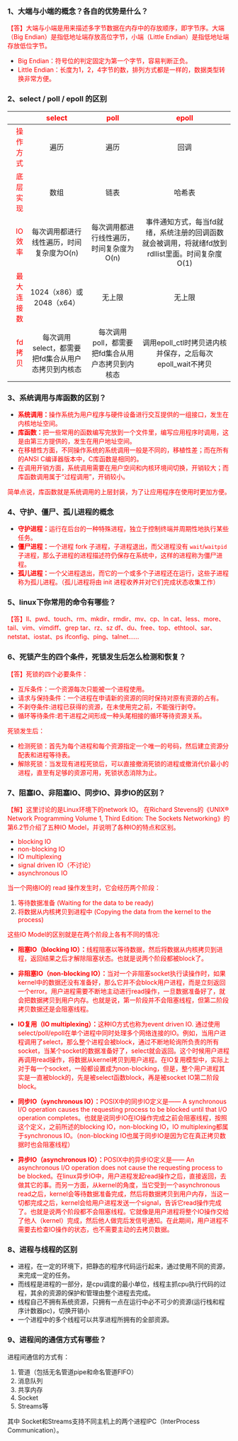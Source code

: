 ### 1、大端与小端的概念？各自的优势是什么？

<font color=red>【答】大端与小端是用来描述多字节数据在内存中的存放顺序，即字节序。大端（Big Endian）是指低地址端存放高位字节，小端（Little Endian）是指低地址端存放低位字节。</font>

* <font color=red>Big Endian：符号位的判定固定为第一个字节，容易判断正负。</font>
* <font color=red>Little Endian：长度为1，2，4字节的数，排列方式都是一样的，数据类型转换非常方便。</font>

### 2、select / poll / epoll 的区别

|   | <font color=red>select</font> | <font color=red>poll</font>    | <font color=red>epoll</font>  |
|-------:|:---:|:---------:|:-------:|
| <font color=red>操作方式</font>  | 遍历 | 遍历     | 回调 |
| <font color=red>底层实现</font> |  数组 | 链表      | 哈希表   |
| <font color=red>IO效率</font>  | 每次调用都进行线性遍历，时间复杂度为O(n)   | 每次调用都进行线性遍历，时间复杂度为O(n) | 事件通知方式，每当fd就绪，系统注册的回调函数就会被调用，将就绪fd放到rdllist里面。时间复杂度O(1)  |
| <font color=red>最大连接数</font> |    1024（x86）或 2048（x64）  |       无上限   |    无上限    |
| <font color=red>fd拷贝</font> |  每次调用select，都需要把fd集合从用户态拷贝到内核态   |   每次调用poll，都需要把fd集合从用户态拷贝到内核态      |  调用epoll_ctl时拷贝进内核并保存，之后每次epoll_wait不拷贝  |

### 3、系统调用与库函数的区别？

* <font color=red><b>系统调用：</b>操作系统为用户程序与硬件设备进行交互提供的一组接口，发生在内核地址空间。</font>
* <font color=red><b>库函数：</b>把一些常用的函数编写完放到一个文件里，编写应用程序时调用，这是由第三方提供的，发生在用户地址空间。</font>
* <font color=red>在移植性方面，不同操作系统的系统调用一般是不同的，移植性差；而在所有的ANSI C编译器版本中，C库函数是相同的。</font>
* <font color=red>在调用开销方面，系统调用需要在用户空间和内核环境间切换，开销较大；而库函数调用属于“过程调用”，开销较小。</font>

<font color=red>简单点说，库函数就是系统调用的上层封装，为了让应用程序在使用时更加方便。</font>

### 4、守护、僵尸、孤儿进程的概念

* <font color=red><b>守护进程：</b>运行在后台的一种特殊进程，独立于控制终端并周期性地执行某些任务。</font>
* <font color=red><b>僵尸进程：</b>一个进程 fork 子进程，子进程退出，而父进程没有 `wait`/`waitpid`子进程，那么子进程的进程描述符仍保存在系统中，这样的进程称为僵尸进程。</font>
* <font color=red><b>孤儿进程：</b>一个父进程退出，而它的一个或多个子进程还在运行，这些子进程称为孤儿进程。（孤儿进程将由 init 进程收养并对它们完成状态收集工作）</font>

### 5、linux下你常用的命令有哪些？

<font color=red>【答】ll、pwd、touch、rm、mkdir、rmdir、mv、cp、ln
cat、less、more、tail、vim、vimdiff、grep
tar、rz、sz
df、du、free、top、ethtool、sar、netstat、iostat、ps
ifconfig、ping、talnet……</font>

### 6、死锁产生的四个条件，死锁发生后怎么检测和恢复？

<font color=red>【答】死锁的四个必要条件：</font>

* <font color=red>互斥条件：一个资源每次只能被一个进程使用。</font>
* <font color=red>请求与保持条件：一个进程在申请新的资源的同时保持对原有资源的占有。</font>
* <font color=red>不剥夺条件:进程已获得的资源，在未使用完之前，不能强行剥夺。</font>
* <font color=red>循环等待条件:若干进程之间形成一种头尾相接的循环等待资源关系。</font>

<font color=red>死锁发生后：</font>

* <font color=red>检测死锁：首先为每个进程和每个资源指定一个唯一的号码，然后建立资源分配表和进程等待表。</font>
* <font color=red>解除死锁：当发现有进程死锁后，可以直接撤消死锁的进程或撤消代价最小的进程，直至有足够的资源可用，死锁状态消除为止。</font>

### 7、阻塞IO、非阻塞IO、同步IO、异步IO的区别？

<font color=red>【解】这里讨论的是Linux环境下的network IO。
在Richard Stevens的《UNIX® Network Programming Volume 1, Third Edition: The Sockets Networking》的第6.2节介绍了五种IO Model，并说明了各种IO的特点和区别。</font>

* <font color=red>blocking IO</font>
* <font color=red>non-blocking IO</font>
* <font color=red>IO multiplexing</font>
* <font color=red>signal driven IO（不讨论）</font>
* <font color=red>asynchronous IO</font>

<font color=red>当一个网络IO的 read 操作发生时，它会经历两个阶段：</font>

1. <font color=red>等待数据准备 (Waiting for the data to be ready)</font>
2. <font color=red>将数据从内核拷贝到进程中 (Copying the data from the kernel to the process)</font>

<font color=red>这些IO Model的区别就是在两个阶段上各有不同的情况:</font>

* <font color=red><b>阻塞IO（blocking IO）：</b>线程阻塞以等待数据，然后将数据从内核拷贝到进程，返回结果之后才解除阻塞状态。也就是说两个阶段都被block了。</font>


* <font color=red><b>非阻塞IO（non-blocking IO）：</b>当对一个非阻塞socket执行读操作时，如果kernel中的数据还没有准备好，那么它并不会block用户进程，而是立刻返回一个error。用户进程需要不断地主动进行read操作，一旦数据准备好了，就会把数据拷贝到用户内存。也就是说，第一阶段并不会阻塞线程，但第二阶段拷贝数据还是会阻塞线程。</font>


* <font color=red><b>IO复用（IO multiplexing）：</b>这种IO方式也称为event driven IO. 通过使用select/poll/epoll在单个进程中同时处理多个网络连接的IO。例如，当用户进程调用了select，那么整个进程会被block，通过不断地轮询所负责的所有socket，当某个socket的数据准备好了，select就会返回。这个时候用户进程再调用read操作，将数据从kernel拷贝到用户进程。在IO复用模型中，实际上对于每一个socket，一般都设置成为non-blocking，但是，整个用户进程其实是一直被block的，先是被select函数block，再是被socket IO第二阶段block。</font>


* <font color=red><b>同步IO（synchronous IO）：</b>POSIX中的同步IO定义是—— A synchronous I/O operation causes the requesting process to be blocked until that I/O operation completes。也就是说同步IO在IO操作完成之前会阻塞线程，按照这个定义，之前所述的blocking IO，non-blocking IO，IO multiplexing都属于synchronous IO。（non-blocking IO也属于同步IO是因为它在真正拷贝数据时也会阻塞线程）</font>


* <font color=red><b>异步IO（asynchronous IO）：</b>POSIX中的异步IO定义是—— An asynchronous I/O operation does not cause the requesting process to be blocked。在linux异步IO中，用户进程发起read操作之后，直接返回，去做其它的事。而另一方面，从kernel的角度，当它受到一个asynchronous read之后，kernel会等待数据准备完成，然后将数据拷贝到用户内存，当这一切都完成之后，kernel会给用户进程发送一个signal，告诉它read操作完成了。也就是说两个阶段都不会阻塞线程。它就像是用户进程将整个IO操作交给了他人（kernel）完成，然后他人做完后发信号通知。在此期间，用户进程不需要去检查IO操作的状态，也不需要主动的去拷贝数据。</font>

### 8、进程与线程的区别

* 进程，在一定的环境下，把静态的程序代码运行起来，通过使用不同的资源，来完成一定的任务。
* 而线程是进程的一部分，是cpu调度的最小单位，线程主抓cpu执行代码的过程，其余的资源的保护和管理由整个进程去完成。
* 线程自己不拥有系统资源，只拥有一点在运行中必不可少的资源(运行栈和程序计数器pc)，切换开销小
* 一个进程中的多个线程可以共享进程所拥有的全部资源。

### 9、进程间的通信方式有哪些？

进程间通信的方式有：

1. 管道（包括无名管道pipe和命名管道FIFO） 
2. 消息队列
3. 共享内存 
4. Socket
5. Streams等 
   
其中 Socket和Streams支持不同主机上的两个进程IPC（InterProcess Communication）。



